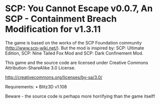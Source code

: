 # SCP: You Cannot Escape v0.0.7, An SCP - Containment Breach Modification for v1.3.11

The game is based on the works of the SCP Foundation community (http://www.scp-wiki.net/).
But the mod is inspired by: SCP: Ultimate Edition, SCP: Nine Tailed Fox Mod and SCP: Dark Confinement Mod.

This game and the source code are licensed under Creative Commons Attribution-ShareAlike 3.0 License.

http://creativecommons.org/licenses/by-sa/3.0/

Requirements:
•	Blitz3D v1.108

Beware - the source code is perhaps more horrifying than the game itself!
